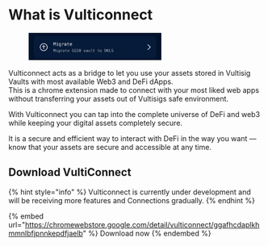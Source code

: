# What is Vulticonnect

<figure><img src="../../.gitbook/assets/image (2).png" alt="" width="263"><figcaption></figcaption></figure>

Vulticonnect acts as a bridge to let you use your assets stored in Vultisig Vaults with most available Web3 and DeFi dApps.\
This is a chrome extension made to connect with your most liked web apps without transferring your assets out of Vultisigs safe environment.

With Vulticonnect you can tap into the complete universe of DeFi and web3 while keeping your digital assets completely secure.&#x20;

It is a secure and efficient way to interact with DeFi in the way you want — know that your assets are secure and accessible at any time.

## Download VultiConnect

{% hint style="info" %}
Vulticonnect is currently under development and will be receiving more features and Connections gradually.
{% endhint %}

{% embed url="https://chromewebstore.google.com/detail/vulticonnect/ggafhcdaplkhmmnlbfjpnnkepdfjaelb" %}
Download now
{% endembed %}
